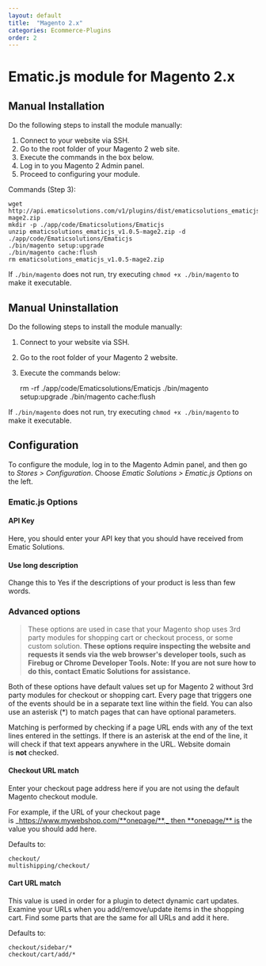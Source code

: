 ```yaml
---
layout: default
title:  "Magento 2.x"
categories: Ecommerce-Plugins
order: 2
---
```


# Ematic.js module for Magento 2.x

## Manual Installation

Do the following steps to install the module manually:

1.  Connect to your website via SSH.
2.  Go to the root folder of your Magento 2 web site.
3.  Execute the commands in the box below.
4.  Log in to you Magento 2 Admin panel.
5.  Proceed to configuring your module.

Commands (Step 3):

    wget http://api.ematicsolutions.com/v1/plugins/dist/ematicsolutions_ematicjs_v1.0.5-mage2.zip
    mkdir -p ./app/code/Ematicsolutions/Ematicjs
    unzip ematicsolutions_ematicjs_v1.0.5-mage2.zip -d ./app/code/Ematicsolutions/Ematicjs
    ./bin/magento setup:upgrade
    ./bin/magento cache:flush
    rm ematicsolutions_ematicjs_v1.0.5-mage2.zip

If `./bin/magento` does not run, try executing `chmod +x ./bin/magento` to make it executable.

## Manual Uninstallation

Do the following steps to install the module manually:

1.  Connect to your website via SSH.
2.  Go to the root folder of your Magento 2 website.
3.  Execute the commands below:

    rm -rf ./app/code/Ematicsolutions/Ematicjs
    ./bin/magento setup:upgrade
    ./bin/magento cache:flush

If `./bin/magento` does not run, try executing `chmod +x ./bin/magento` to make it executable.

## Configuration

To configure the module, log in to the Magento Admin panel, and then go to _Stores > Configuration_. Choose _Ematic Solutions > Ematic.js Options_ on the left.

### Ematic.js Options

#### **API Key**

Here, you should enter your API key that you should have received from Ematic Solutions.

#### **Use long description**

Change this to Yes if the descriptions of your product is less than few words.

### Advanced options

> These options are used in case that your Magento shop uses 3rd party modules for shopping cart or checkout process, or some custom solution. **These options require inspecting the website and requests it sends via the web browser's developer tools, such as Firebug or Chrome Developer Tools. 
Note: If you are not sure how to do this, contact Ematic Solutions for assistance.**

Both of these options have default values set up for Magento 2 without 3rd party modules for checkout or shopping cart. Every page that triggers one of the events should be in a separate text line within the field. You can also use an asterisk (*) to match pages that can have optional parameters.

Matching is performed by checking if a page URL ends with any of the text lines entered in the settings. If there is an asterisk at the end of the line, it will check if that text appears anywhere in the URL. Website domain is **not** checked.

#### **Checkout URL match**

Enter your checkout page address here if you are not using the default Magento checkout module.  

For example, if the URL of your checkout page is _https://www.mywebshop.com/**onepage/**,_ then **onepage/** is the value you should add here.

Defaults to:

    checkout/
    multishipping/checkout/

#### **Cart URL match**

This value is used in order for a plugin to detect dynamic cart updates. Examine your URLs when you add/remove/update items in the shopping cart. Find some parts that are the same for all URLs and add it here.

Defaults to:

    checkout/sidebar/*
    checkout/cart/add/*